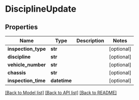 # DisciplineUpdate

## Properties
Name | Type | Description | Notes
------------ | ------------- | ------------- | -------------
**inspection_type** | **str** |  | [optional] 
**discipline** | **str** |  | [optional] 
**vehicle_number** | **str** |  | [optional] 
**chassis** | **str** |  | [optional] 
**inspection_time** | **datetime** |  | [optional] 

[[Back to Model list]](../README.md#documentation-for-models) [[Back to API list]](../README.md#documentation-for-api-endpoints) [[Back to README]](../README.md)

